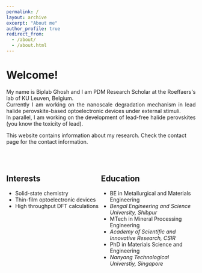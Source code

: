 ```yaml
---
permalink: /
layout: archive
excerpt: "About me"
author_profile: true
redirect_from:
  - /about/
  - /about.html
---
```

<h1>Welcome!</h1>

<p align= "justify">
My name is Biplab Ghosh and I am PDM Research Scholar at the Roeffaers's lab of KU Leuven, Belgium. <Br> Currently I am working on the nanoscale degradation mechanism in lead halide perovskite-based optoelectronic devices under external stimuli. <Br> In parallel, I am working on the development of lead-free halide perovskites (you know the toxicity of lead). 

This website contains information about my research. Check the contact page for the contact information.

<br>
<hr-bold>
<br>

<style>
  .column {
    float: left;
    width: 50%;
  }
  .education
  .interests
</style>

<div class="column interests">
  <h2>Interests</h2>
  <ul>
    <li>Solid-state chemistry</li>
    <li>Thin-film optoelectronic devices</li>
    <li>High throughput DFT calculations</li>
  </ul>
</div>

<div class="column education">
  <h2>Education</h2>
  <ul>
    <li>BE in Metallurgical and Materials Engineering</li>
    <li><em>Bengal Engineering and Science University, Shibpur</em></li>
    <li>MTech in Mineral Processing Engineering</li>
    <li><em>Academy of Scientific and Innovative Research, CSIR</em></li>
    <li>PhD in Materials Science and Engineering</li>
    <li><em>Nanyang Technological Universtiy, Singapore</em></li>
  </ul>
</div>

